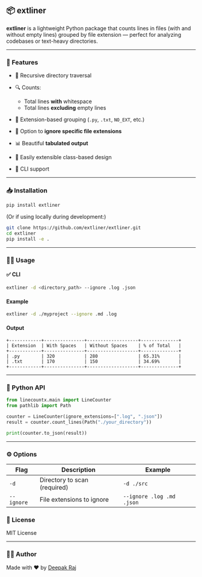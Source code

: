 ## 📦 extliner

**extliner** is a lightweight Python package that counts lines in files (with and without empty lines) grouped by file extension — perfect for analyzing codebases or text-heavy directories.

---

### 🚀 Features

* 📂 Recursive directory traversal
* 🔍 Counts:

  * Total lines **with** whitespace
  * Total lines **excluding** empty lines
* 🎯 Extension-based grouping (`.py`, `.txt`, `NO_EXT`, etc.)
* 🚫 Option to **ignore specific file extensions**
* 📊 Beautiful **tabulated output**
* 🧩 Easily extensible class-based design
* 🧪 CLI support

---

### 📥 Installation

```bash
pip install extliner
```

(Or if using locally during development:)

```bash
git clone https://github.com/extliner/extliner.git
cd extliner
pip install -e .
```

---

### 🧑‍💻 Usage

#### ✅ CLI

```bash
extliner -d <directory_path> --ignore .log .json
```

#### Example

```bash
extliner -d ./myproject --ignore .md .log
```

#### Output

```
+------------+---------------+-------------------+--------------+
| Extension  | With Spaces   | Without Spaces    | % of Total   |
+------------+---------------+-------------------+--------------+
| .py        | 320           | 280               | 65.31%       |
| .txt       | 170           | 150               | 34.69%       |
+------------+---------------+-------------------+--------------+
```

---

### 🧱 Python API

```python
from linecountx.main import LineCounter
from pathlib import Path

counter = LineCounter(ignore_extensions=[".log", ".json"])
result = counter.count_lines(Path("./your_directory"))

print(counter.to_json(result))
```

---

### ⚙️ Options

| Flag       | Description                  | Example                   |
| ---------- | ---------------------------- | ------------------------- |
| `-d`       | Directory to scan (required) | `-d ./src`                |
| `--ignore` | File extensions to ignore    | `--ignore .log .md .json` |


### 📄 License

MIT License

---

### 👨‍💻 Author

Made with ❤️ by [Deepak Raj](https://github.com/extliner)

